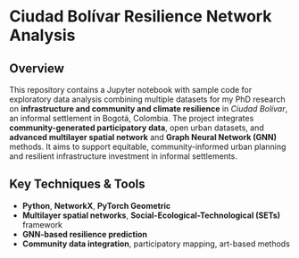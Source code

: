 # Ciudad Bolívar Resilience Network Analysis

## Overview
This repository contains a Jupyter notebook with sample code for exploratory data analysis combining multiple datasets for my PhD research on **infrastructure and community and climate resilience** in *Ciudad Bolívar*, an informal settlement in Bogotá, Colombia. 
The project integrates **community-generated participatory data**, open urban datasets, and **advanced multilayer spatial network** and **Graph Neural Network (GNN)** methods. It aims to support equitable, community-informed urban planning and resilient infrastructure investment in informal settlements.

## Key Techniques & Tools
- **Python**, **NetworkX**, **PyTorch Geometric**
- **Multilayer spatial networks**, **Social-Ecological-Technological (SETs)** framework
- **GNN-based resilience prediction**
- **Community data integration**, participatory mapping, art-based methods